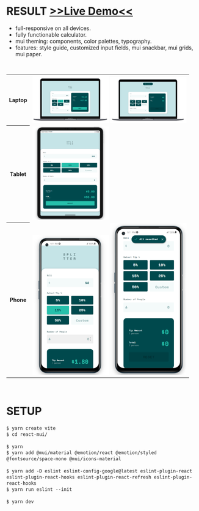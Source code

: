 # RESULT <a href="https://main--tip-calculator-57d393.netlify.app" target="_blank">>>Live Demo<<</a>
+ full-responsive on all devices.
+ fully functionable calculator.
+ mui theming: components, color palettes, typography.
+ features: style guide, customized input fields, mui snackbar, mui grids, mui paper.

<br/>

<table>
	<tr>
		<th>
			Laptop
		</th>
		<td>
			<img src="./screenshots/Screenshot 2023-08-27 210806.png" width="200px" />
			<img src="./screenshots/Screenshot 2023-08-27 210835.png" width="200px" />
		</td>
	</tr>
	<tr>
		<th>
			Tablet
		</th>
		<td>
			<img src="./screenshots/Screenshot 2023-08-27 210926.png" width="200px" />
		</td>
	</tr>
	<tr>
		<th>
			Phone
		</th>
		<td>
			<img src="./screenshots/Screenshot 2023-08-27 211235.png" width="200px" />
			<img src="./screenshots/Screenshot 2023-08-27 211312.png" width="200px" />
		</td>
	</tr>
</table>

<br/>

# SETUP
```
$ yarn create vite
$ cd react-mui/

$ yarn
$ yarn add @mui/material @emotion/react @emotion/styled @fontsource/space-mono @mui/icons-material

$ yarn add -D eslint eslint-config-google@latest eslint-plugin-react eslint-plugin-react-hooks eslint-plugin-react-refresh eslint-plugin-react-hooks
$ yarn run eslint --init

$ yarn dev
```